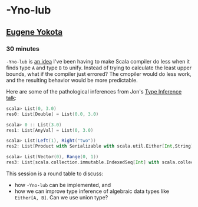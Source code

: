 # -Yno-lub

## [Eugene Yokota](https://twitter.com/eed3si9n)

### 30 minutes

`-Yno-lub` is [an idea](https://i.imgflip.com/qtafl.jpg) I've been having to make Scala compiler do less when it finds type `A` and type `B` to unify. Instead of trying to calculate the least upper bounds, what if the compiler just errored? The cmopiler would do less work, and the resulting behavior would be more predictable.

Here are some of the pathological inferences from Jon's [Type Inference talk](http://rapture.io/talks/inference/boston.html):

```scala
scala> List(0, 3.0)
res0: List[Double] = List(0.0, 3.0)

scala> 0 :: List(3.0)
res1: List[AnyVal] = List(0, 3.0)

scala> List(Left(1), Right("two"))
res2: List[Product with Serializable with scala.util.Either[Int,String]] = List(Left(1), Right(two))

scala> List(Vector(0), Range(0, 1))
res3: List[scala.collection.immutable.IndexedSeq[Int] with scala.collection.AbstractSeq[Int] with Serializable with scala.collection.CustomParallelizable[Int,scala.collection.parallel.immutable.ParSeq[Int] with Serializable{def seq: scala.collection.immutable.IndexedSeq[Int] with scala.collection.AbstractSeq[Int] with Serializable with scala.collection.CustomParallelizable[Int,scala.collection.parallel.immutable.ParSeq[Int] with Serializable]{def dropRight(n: Int): scala.collection.immutable.IndexedSeq[Int] with scala.collection.AbstractSeq[Int] with Serializable; def takeRight(n: Int): scala.collection.immutable.IndexedSeq[Int] with scala.collection.AbstractSeq[Int] with Serializable; def drop(n: Int): scala.collection.immutable.IndexedSeq[Int] with scala.collection.AbstractSeq[Int] wi...
```

This session is a round table to discuss:

- how `-Yno-lub` can be implemented, and
- how we can improve type inference of algebraic data types like `Either[A, B]`. Can we use union type?
